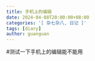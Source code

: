 ```yaml
---
title: 手机上的编辑
date: 2024-04-08T20:00:00+08:00
categories: '[ 杂七杂八, 日记 ]'
tags: [diary]
author: guanguan
---
```


#测试一下手机上的编辑能不能用

